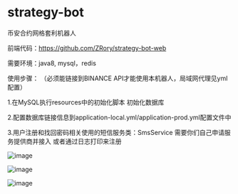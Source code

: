 # strategy-bot

币安合约网格套利机器人

前端代码：https://github.com/ZRory/strategy-bot-web

需要环境：java8, mysql，redis


使用步骤： （必须能链接到BINANCE API才能使用本机器人，局域网代理见yml配置）


1.在MySQL执行resources中的初始化脚本 初始化数据库

2.配置数据库链接信息到application-local.yml/application-prod.yml配置文件中

3.用户注册和找回密码相关使用的短信服务类：SmsService 需要你们自己申请服务提供商并接入 或者通过日志打印来注册

![image](https://user-images.githubusercontent.com/31235873/168237254-fd7f8fbb-0dc9-4d84-9330-f1fedcd9bac6.png)

![image](https://user-images.githubusercontent.com/31235873/168237306-07d5c71f-92d5-4542-b06b-09573a4bce46.png)

![image](https://user-images.githubusercontent.com/31235873/168237358-d7618eef-0f80-482d-8d94-d73a96623c01.png)
